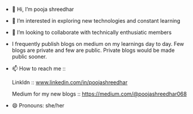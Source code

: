 - 👋 Hi, I’m pooja shreedhar
- 👀 I’m interested in exploring new technologies and constant learning
- 💞️ I’m looking to collaborate with technically enthusiatic members
- I frequently publish blogs on medium on my learnings day to day. Few blogs are private and few are public. Private blogs would be made public sooner.
- 📫 How to reach me ::
  
  Linkldn :: www.linkedin.com/in/poojashreedhar
  
  Medium for my new blogs :: https://medium.com/@poojashreedhar068
- 😄 Pronouns: she/her

